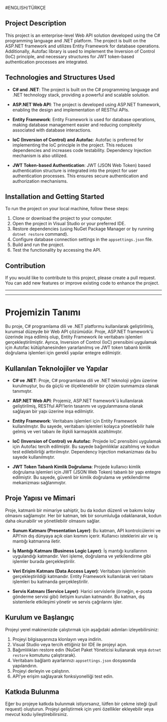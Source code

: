 #ENGLISH/TÜRKÇE

## Project Description

This project is an enterprise-level Web API solution developed using the C# programming language and .NET platform. The project is built on the ASP.NET framework and utilizes Entity Framework for database operations. Additionally, Autofac library is used to implement the Inversion of Control (IoC) principle, and necessary structures for JWT token-based authentication processes are integrated.

## Technologies and Structures Used

- **C# and .NET**: The project is built on the C# programming language and .NET technology stack, providing a powerful and scalable solution.
  
- **ASP.NET Web API**: The project is developed using ASP.NET framework, enabling the design and implementation of RESTful APIs.
  
- **Entity Framework**: Entity Framework is used for database operations, making database management easier and reducing complexity associated with database interactions.
  
- **IoC (Inversion of Control) and Autofac**: Autofac is preferred for implementing the IoC principle in the project. This reduces dependencies and increases code testability. Dependency Injection mechanism is also utilized.

- **JWT Token-based Authentication**: JWT (JSON Web Token) based authentication structure is integrated into the project for user authentication processes. This ensures secure authentication and authorization mechanisms.

## Installation and Getting Started

To run the project on your local machine, follow these steps:

1. Clone or download the project to your computer.
2. Open the project in Visual Studio or your preferred IDE.
3. Restore dependencies (using NuGet Package Manager or by running `dotnet restore` command).
4. Configure database connection settings in the `appsettings.json` file.
5. Build and run the project.
6. Test the functionality by accessing the API.

## Contribution

If you would like to contribute to this project, please create a pull request. You can add new features or improve existing code to enhance the project.

-------------------------------------------------------------------------------------------------------------------------------------------------------------------------------------------------------------------------------------
-------------------------------------------------------------------------------------------------------------------------------------------------------------------------------------------------------------------------------------

# Projemizin Tanımı

Bu proje, C# programlama dili ve .NET platformu kullanılarak geliştirilmiş, kurumsal düzeyde bir Web API çözümüdür. Proje, ASP.NET framework'ü üzerinde inşa edilmiş olup, Entity Framework ile veritabanı işlemleri gerçekleştirilmiştir. Ayrıca, Inversion of Control (IoC) prensibini uygulamak için Autofac kütüphanesinden yararlanılmış ve JWT token tabanlı kimlik doğrulama işlemleri için gerekli yapılar entegre edilmiştir.

## Kullanılan Teknolojiler ve Yapılar

- **C# ve .NET**: Proje, C# programlama dili ve .NET teknoloji yığını üzerine kurulmuştur, bu da güçlü ve ölçeklenebilir bir çözüm sunmamıza olanak tanımıştır.
  
- **ASP.NET Web API**: Projemiz, ASP.NET framework'ü kullanılarak geliştirilmiş, RESTful API'lerin tasarımı ve uygulanmasına olanak sağlayan bir yapı üzerine inşa edilmiştir.
  
- **Entity Framework**: Veritabanı işlemleri için Entity Framework kullanılmıştır. Bu sayede, veritabanı işlemleri kolayca yönetilebilir hale gelmiş ve veri tabanı ile ilişkili karmaşıklık azaltılmıştır.
  
- **IoC (Inversion of Control) ve Autofac**: Projede IoC prensibini uygulamak için Autofac tercih edilmiştir. Bu sayede bağımlılıklar azaltılmış ve kodun test edilebilirliği arttırılmıştır. Dependency Injection mekanizması da bu sayede kullanılmıştır.

- **JWT Token Tabanlı Kimlik Doğrulama**: Projede kullanıcı kimlik doğrulama işlemleri için JWT (JSON Web Token) tabanlı bir yapı entegre edilmiştir. Bu sayede, güvenli bir kimlik doğrulama ve yetkilendirme mekanizması sağlanmıştır.

## Proje Yapısı ve Mimari

Proje, katmanlı bir mimariye sahiptir, bu da kodun düzenli ve bakımı kolay olmasını sağlamıştır. Her bir katman, tek bir sorumluluğa odaklanarak, kodun daha okunabilir ve yönetilebilir olmasını sağlar.

- **Sunum Katmanı (Presentation Layer)**: Bu katman, API kontrolcülerini ve API'nin dış dünyaya açık olan kısmını içerir. Kullanıcı isteklerini alır ve iş mantığı katmanına iletir.

- **İş Mantığı Katmanı (Business Logic Layer)**: İş mantığı kurallarının uygulandığı katmandır. Veri işleme, doğrulama ve yetkilendirme gibi işlemler burada gerçekleştirilir.

- **Veri Erişim Katmanı (Data Access Layer)**: Veritabanı işlemlerinin gerçekleştirildiği katmandır. Entity Framework kullanılarak veri tabanı işlemleri bu katmanda gerçekleştirilir.

- **Servis Katmanı (Service Layer)**: Harici servislerle (örneğin, e-posta gönderme servisi gibi) iletişim kurulan katmandır. Bu katman, dış sistemlerle etkileşimi yönetir ve servis çağrılarını işler.

## Kurulum ve Başlangıç

Projeyi yerel makinenizde çalıştırmak için aşağıdaki adımları izleyebilirsiniz:

1. Projeyi bilgisayarınıza klonlayın veya indirin.
2. Visual Studio veya tercih ettiğiniz bir IDE ile projeyi açın.
3. Bağımlılıkları restore edin (NuGet Paket Yöneticisi kullanarak veya `dotnet restore` komutunu çalıştırarak).
4. Veritabanı bağlantı ayarlarınızı `appsettings.json` dosyasında yapılandırın.
5. Projeyi derleyin ve çalıştırın.
6. API'ye erişim sağlayarak fonksiyonelliği test edin.

## Katkıda Bulunma

Eğer bu projeye katkıda bulunmak istiyorsanız, lütfen bir çekme isteği (pull request) oluşturun. Projeyi geliştirmek için yeni özellikler ekleyebilir veya mevcut kodu iyileştirebilirsiniz.
